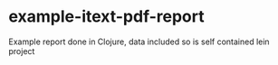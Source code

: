 # example-itext-pdf-report
Example report done in Clojure, data included so is self contained lein project

